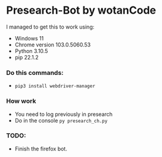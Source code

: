 # Presearch-Bot by wotanCode

I managed to get this to work using:
- Windows 11
- Chrome version 103.0.5060.53
- Python 3.10.5
- pip 22.1.2

### Do this commands:
- `pip3 install webdriver-manager`

### How work
- You need to log previously in presearch
- Do in the console `py presearch_ch.py`

### TODO:
- Finish the firefox bot.